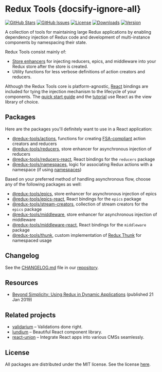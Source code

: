 # Redux Tools {docsify-ignore-all}

[![GitHub Stars](https://img.shields.io/github/stars/lundegaard/redux-tools)](https://github.com/lundegaard/redux-tools)
[![GitHub Issues](https://img.shields.io/github/issues/lundegaard/redux-tools?color=bada55)](https://github.com/lundegaard/redux-tools)
[![License](https://img.shields.io/badge/licence-MIT-ff69b4)](https://github.com/lundegaard/redux-tools)
[![Downloads](https://badgen.net/npm/dm/@redux-tools/reducers)](https://npmjs.com/package/@redux-tools/reducers)
[![Version](https://badgen.net/npm/v/@redux-tools/reducers)](https://npmjs.com/package/@redux-tools/reducers)

A collection of tools for maintaining large Redux applications by enabling dependency injection of Redux code and development of multi-instance components by namespacing their state.

Redux Tools consist mainly of:

- [Store enhancers](https://github.com/reduxjs/redux/blob/master/docs/Glossary.md#store-enhancer) for injecting reducers, epics, and middleware into your Redux store after the store is created.
- Utility functions for less verbose definitions of action creators and reducers.

Although the Redux Tools core is platform-agnostic, [React](https://github.com/facebook/react/) bindings are included for tying the injection mechanism to the lifecycle of your components. The [quick start guide](/getting-started/quick-start) and the [tutorial](/tutorial/01-dependency-injection) use React as the view library of choice.

## Packages

Here are the packages you'll definitely want to use in a React application:

- [@redux-tools/actions](/packages/actions), functions for creating [FSA-compliant](https://github.com/redux-utilities/flux-standard-action) action creators and reducers
- [@redux-tools/reducers](/packages/reducers), store enhancer for asynchronous injection of reducers
- [@redux-tools/reducers-react](/packages/reducers-react), React bindings for the `reducers` package
- [@redux-tools/namespaces](/packages/namespaces), logic for associating Redux actions with a namespace (if using [namespaces](/tutorial/02-namespacing))

Based on your preferred method of handling asynchronous flow, choose any of the following packages as well:

- [@redux-tools/epics](/packages/epics), store enhancer for asynchronous injection of epics
- [@redux-tools/epics-react](/packages/epics-react), React bindings for the `epics` package
- [@redux-tools/stream-creators](/packages/stream-creators), collection of stream creators for the `epics` package
- [@redux-tools/middleware](/packages/middleware), store enhancer for asynchronous injection of middleware
- [@redux-tools/middleware-react](/packages/middleware-react), React bindings for the `middleware` package
- [@redux-tools/thunk](/packages/thunk), custom implementation of [Redux Thunk](https://github.com/reduxjs/redux-thunk) for namespaced usage

## Changelog

See the [CHANGELOG.md](https://github.com/lundegaard/redux-tools/blob/master/CHANGELOG.md) file in our [repository](https://github.com/lundegaard/redux-tools).

## Resources

- [Beyond Simplicity: Using Redux in Dynamic Applications](https://medium.com/@wafflepie/beyond-simplicity-using-redux-in-dynamic-applications-ae9e0aea928c) (published 21 Jan 2019)

## Related projects

- [validarium](https://github.com/lundegaard/validarium) – Validations done right.
- [lundium](https://github.com/lundegaard/lundium) – Beautiful React component library.
- [react-union](https://github.com/lundegaard/react-union) – Integrate React apps into various CMSs seamlessly.

## License

All packages are distributed under the MIT license. See the license [here](https://github.com/lundegaard/redux-tools/blob/master/LICENSE).
